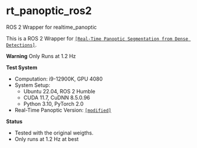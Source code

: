 # rt_panoptic_ros2
ROS 2 Wrapper for realtime_panoptic

This is a ROS 2 Wrapper for [`[Real-Time Panoptic Segmentation from Dense Detections]`](https://github.com/TRI-ML/realtime_panoptic).

**Warning**
Only Runs at 1.2 Hz

**Test System**
- Computation: i9-12900K, GPU 4080
- System Setup: 
    - Ubuntu 22.04, ROS 2 Humble
    - CUDA 11.7, CuDNN 8.5.0.96
    - Python 3.10, PyTorch 2.0
- Real-Time Panoptic Version: [`[modified]`](https://github.com/pradhanshrijal/realtime_panoptic)

**Status**
- Tested with the original weigths.
- Only runs at 1.2 Hz at best